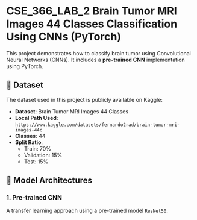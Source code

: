 # CSE_366_LAB_2 Brain Tumor MRI Images 44 Classes Classification Using CNNs (PyTorch)

This project demonstrates how to classify brain tumor using Convolutional Neural Networks (CNNs). It includes a **pre-trained CNN** implementation using PyTorch.

## 📂 Dataset

The dataset used in this project is publicly available on Kaggle:

- **Dataset**: Brain Tumor MRI Images 44 Classes
- **Local Path Used**: `https://www.kaggle.com/datasets/fernando2rad/brain-tumor-mri-images-44c`
- **Classes**: 44
- **Split Ratio**:
  - Train: 70%
  - Validation: 15%
  - Test: 15%

## 🧠 Model Architectures

### 1. Pre-trained CNN
A transfer learning approach using a pre-trained model `ResNet50`.
